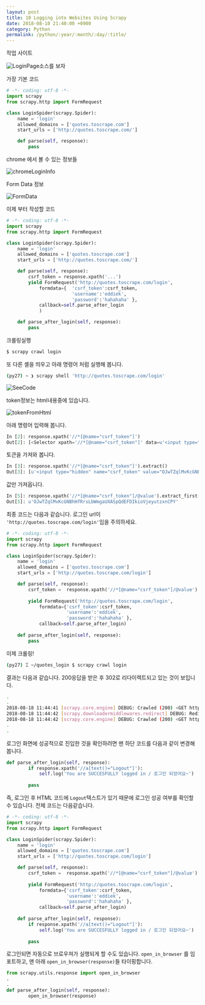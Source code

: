 ```yaml
---
layout: post
title: 10 Logging into Websites Using Scrapy
date: 2018-08-10 21:40:00 +0900
category: Python
permalink: /python/:year/:month/:day/:title/
---
```


작업 사이트
 
![LoginPage](/images/2018-08-10-LoginPage.png)소스를 보자
 
가장 기본 코드

```python
# -*- coding: utf-8 -*-
import scrapy
from scrapy.http import FormRequest

class LoginSpider(scrapy.Spider):
    name = 'login'
    allowed_domains = ['quotes.toscrape.com']
    start_urls = ['http://quotes.toscrape.com/']

    def parse(self, response):
        pass
```

chrome 에서 볼 수 있는 정보들

![chromeLoginInfo](/images/2018-08-10-chromeLoginInfo.png)

Form Data 정보

![FormData](/images/2018-08-10-FormData.png)

이제 부터 작성할 코드

```python
# -*- coding: utf-8 -*-
import scrapy
from scrapy.http import FormRequest

class LoginSpider(scrapy.Spider):
    name = 'login'
    allowed_domains = ['quotes.toscrape.com']
    start_urls = ['http://quotes.toscrape.com/']

    def parse(self, response):
        csrf_token = response.xpath('...')
        yield FormRequest('http://quotes.toscrape.com/login',
            formdata={  'csrf_token':csrf_token,
                        'username':'eddiek',
                        'password':'hahahaha' },
            callback=self.parse_after_login
            )

    def parse_after_login(self, response):
        pass

```

크롤링실행
```bash
$ scrapy crawl login
```

또 다른 셸을 띄우고 아래 명령어 처럼 실행해 봅니다.

```bash
(py27) ~ ❯ scrapy shell 'http://quotes.toscrape.com/login'
```




![SeeCode](/images/2018-08-10-SeeCode.png)

token정보는 html내용중에 있습니다.

![tokenFromHtml](/images/2018-08-10-tokenFromHtml.png)

아래 명령어 입력해 봅니다.

```python
In [2]: response.xpath('//*[@name="csrf_token"]')
Out[2]: [<Selector xpath='//*[@name="csrf_token"]' data=u'<input type="hidden" name="csrf_token" v'>]
```

토큰을 가져와 봅니다.
```python
In [3]: response.xpath('//*[@name="csrf_token"]').extract()
Out[3]: [u'<input type="hidden" name="csrf_token" value="OJwTZqlMvKcGNBhHfRrsLbWmgaUXASpQdEFDIkioVjeyutzxnCPY">']

```
값만 가져옵니다.
```python
In [5]: response.xpath('//*[@name="csrf_token"]/@value').extract_first()
Out[5]: u'OJwTZqlMvKcGNBhHfRrsLbWmgaUXASpQdEFDIkioVjeyutzxnCPY'
```

최종 코드는 다음과 같습니다. 로그인 url이 `'http://quotes.toscrape.com/login'`임을 주의하세요.

```python
# -*- coding: utf-8 -*-
import scrapy
from scrapy.http import FormRequest

class LoginSpider(scrapy.Spider):
    name = 'login'
    allowed_domains = ['quotes.toscrape.com']
    start_urls = ['http://quotes.toscrape.com/login']

    def parse(self, response):
        csrf_token =  response.xpath('//*[@name="csrf_token"]/@value').extract_first()
        
        yield FormRequest('http://quotes.toscrape.com/login',
            formdata={'csrf_token':csrf_token,
                      'username':'eddiek',
                      'password':'hahahaha' },
            callback=self.parse_after_login)
              
    def parse_after_login(self, response):
        pass


```

이제 크롤링!
```bash
(py27) Ξ ~/quotes_login $ scrapy crawl login
```
결과는 다음과 같습니다. 200응답을 받은 후 302로 리다이렉트되고 있는 것이 보입니다.
```bash
.
.
2018-08-18 11:44:41 [scrapy.core.engine] DEBUG: Crawled (200) <GET http://quotes.toscrape.com/login> (referer: None)
2018-08-18 11:44:42 [scrapy.downloadermiddlewares.redirect] DEBUG: Redirecting (302) to <GET http://quotes.toscrape.com/> from <POST http://quotes.toscrape.com/login>
2018-08-18 11:44:42 [scrapy.core.engine] DEBUG: Crawled (200) <GET http://quotes.toscrape.com/> (referer: http://quotes.toscrape.com/login)
.
.
```

로그인 화면에 성공적으로 진입한 것을 확인하려면 맨 하단 코드를 다음과 같이 변경해봅니다.

```python
def parse_after_login(self, response):
        if response.xpath('//a[text()="Logout"]'):
            self.log('You are SUCCESFULLY logged in / 로그인 되었어요~')
        
        pass
```
즉, 로그인 후 HTML 코드에 `Logout`텍스트가 있기 때문에 로그인 성공 여부를 확인할 수 있습니다.
전체 코드는 다음같습니다.
```python
# -*- coding: utf-8 -*-
import scrapy
from scrapy.http import FormRequest

class LoginSpider(scrapy.Spider):
    name = 'login'
    allowed_domains = ['quotes.toscrape.com']
    start_urls = ['http://quotes.toscrape.com/login']

    def parse(self, response):
        csrf_token =  response.xpath('//*[@name="csrf_token"]/@value').extract_first()
        
        yield FormRequest('http://quotes.toscrape.com/login',
            formdata={'csrf_token':csrf_token,
                      'username':'eddiek',
                      'password':'hahahaha' },
            callback=self.parse_after_login)
              
    def parse_after_login(self, response):
        if response.xpath('//a[text()="Logout"]'):
            self.log('You are SUCCESFULLY logged in / 로그인 되었어요~')
        
        pass
```

로그인되면 자동으로 브로우져가 실행되게 할 수도 있습니다. `open_in_browser` 를 임포트하고, 맨 아래  `open_in_browser(response)`들 타이핑합니다.

```python
from scrapy.utils.response import open_in_browser 
.
.
def parse_after_login(self, response):
        open_in_browser(response)
```
